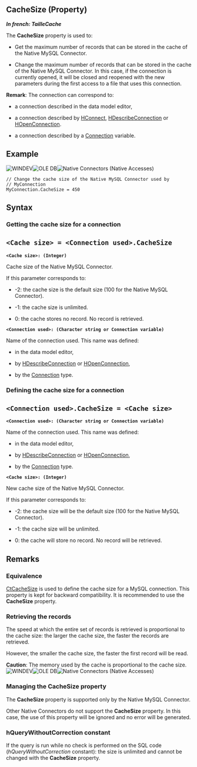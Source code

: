 


## CacheSize (Property)

***In french: TailleCache***
	



<a name="XUse"></a>
<a name="Use"></a>
<a name="description"></a>
The **CacheSize** property is used to:

- Get the maximum number of records that can be stored in the cache of the Native MySQL Connector.

- Change the maximum number of records that can be stored in the cache of the Native MySQL Connector. In this case, if the connection is currently opened, it will be closed and reopened with the new parameters during the first access to a file that uses this connection.




**Remark**: The connection can correspond to:

- a connection described in the data model editor,

- a connection described by [HConnect](../WDLang4/3044263.md), [HDescribeConnection](../WDLang4/3044205.md) or [HOpenConnection](../WDLang4/3044107.md).

- a connection described by a [Connection](../WDLang4/1514073.md) variable.



<a name="Example1"></a>
<a name="sample_code"></a>

## Example

![WINDEV](https://doc.pcsoft.fr/ext/images/us/WD.png)![OLE DB](https://doc.pcsoft.fr/ext/images/us/OLEDB.png)![Native Connectors (Native Accesses)](https://doc.pcsoft.fr/ext/images/us/AN.png) 
```wl
// Change the cache size of the Native MySQL Connector used by 
// MyConnection
MyConnection.CacheSize = 450
```

<a name="XSYNTAX"></a>
<a name="SYNTAX1"></a>

## Syntax

### Getting the cache size for a connection

`<Cache size> = <Connection used>.CacheSize`
---

**`<Cache size>: (Integer)`**

Cache size of the Native MySQL Connector.

If this parameter corresponds to:

- -2: the cache size is the default size (100 for the Native MySQL Connector).

- -1: the cache size is unlimited.

- 0: the cache stores no record. No record is retrieved.




**`<Connection used>: (Character string or Connection variable)`**

Name of the connection used. This name was defined:

- in the data model editor,

- by [HDescribeConnection](../WDLang4/3044205.md) or [HOpenConnection](../WDLang4/3044107.md),

- by the [Connection](../WDLang4/1514073.md) type.  





<a name="SYNTAX2"></a>

### Defining the cache size for a connection

`<Connection used>.CacheSize = <Cache size>`
---

**`<Connection used>: (Character string or Connection variable)`**

Name of the connection used. This name was defined:

- in the data model editor,

- by [HDescribeConnection](../WDLang4/3044205.md) or [HOpenConnection](../WDLang4/3044107.md),

- by the [Connection](../WDLang4/1514073.md) type.




**`<Cache size>: (Integer)`**

New cache size of the Native MySQL Connector.

If this parameter corresponds to:

- -2: the cache size will be the default size (100 for the Native MySQL Connector).

- -1: the cache size will be unlimited.

- 0: the cache will store no record. No record will be retrieved.  






<a name="NOTE0"></a>
<a name="NOTE0_1"></a>

## Remarks


### Equivalence
<a name="equivalence_ELTPARAGRAPHE000101"></a>

[CtCacheSize](../Proprietes/2512027.md) is used to define the cache size for a MySQL connection. This property is kept for backward compatibility. It is recommended to use the **CacheSize** property.
<a name="NOTE0_2"></a>


### Retrieving the records
<a name="retrieving_the_records_ELTPARAGRAPHE000112"></a>

The speed at which the entire set of records is retrieved is proportional to the cache size: the larger the cache size, the faster the records are retrieved.

However, the smaller the cache size, the faster the first record will be read.

**Caution**: The memory used by the cache is proportional to the cache size.
<a name="NOTE0_3"></a>
![WINDEV](https://doc.pcsoft.fr/ext/images/us/WD.png)![OLE DB](https://doc.pcsoft.fr/ext/images/us/OLEDB.png)![Native Connectors (Native Accesses)](https://doc.pcsoft.fr/ext/images/us/AN.png) 

### Managing the CacheSize property
<a name="managing_the_docparampagetitleshort_property_ELTPARAGRAPHE000125"></a>

The **CacheSize** property is supported only by the Native MySQL Connector.

Other Native Connectors do not support the **CacheSize** property. In this case, the use of this property will be ignored and no error will be generated.
<a name="NOTE0_4"></a>


### hQueryWithoutCorrection constant
<a name="hquerywithoutcorrection_constant_ELTPARAGRAPHE000140"></a>

If the query is run while no check is performed on the SQL code (*hQueryWithoutCorrection* constant): the size is unlimited and cannot be changed with the **CacheSize** property.


